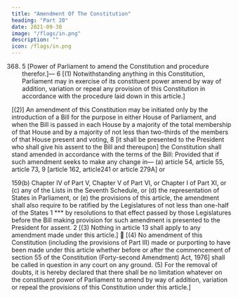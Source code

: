 ```yaml
---
title: "Amendment Of The Constitution"
heading: "Part 20"
date: 2021-09-30
image: "/flags/in.png"
description: ""
icon: /flags/in.png
---
```



368. 5 [Power of Parliament to amend the Constitution and procedure therefor.]— 6 [(1)
Notwithstanding anything in this Constitution, Parliament may in exercise of its constituent power amend by way of addition, variation or repeal any provision of this Constitution in accordance with the procedure laid down in this article.]

[(2)] An amendment of this Constitution may be initiated only by the introduction of a Bill for the
purpose in either House of Parliament, and when the Bill is passed in each House by a majority of the total
membership of that House and by a majority of not less than two-thirds of the members of that House
present and voting, 8 [it shall be presented to the President who shall give his assent to the Bill and thereupon]
the Constitution shall stand amended in accordance with the terms of the Bill:
Provided that if such amendment seeks to make any change in—
(a) article 54, article 55, article 73, 9 [article 162, article241 or article 279A] or

<!-- 1. Subs. by the Constitution (Seventh Amendment) Act, 1956, s. 29 and Sch., for cl. (30) (w.e.f. 1-11-1956).
2.The words and letters “specified in Part A or Part B of the First Schedule ” omitted by ibid.
3. The words “or Rajpramukh” omitted by ibid.
4. See the Constitution (Declaration as to Foreign States) Order, 1950 (C.O. 2).
5. Subs. by the Constitution (Twenty-fourth Amendment) Act, 1971, s. 3, for “Procedure for amendment of the Constitution.”
(w.e.f. 5-11-1971).
6. Ins. by ibid.
7. Art. 368 renumbered as cl. (2) thereof by ibid.
8. Subs. by ibid., for “it shall be presented to the President for his assent and upon such assent being given to the Bill,”.
9. Subs. by the Constitution (One Hundred and First Amendment) Act, 2016, s. 15, for the words and figures “article 162 or article
241” (w.e.f. 16-9-2016). -->

159(b) Chapter IV of Part V, Chapter V of Part VI, or Chapter I of Part XI, or
(c) any of the Lists in the Seventh Schedule, or
(d) the representation of States in Parliament, or
(e) the provisions of this article,
the amendment shall also require to be ratified by the Legislatures of not less than one-half of the States
1
*** by resolutions to that effect passed by those Legislatures before the Bill making provision for such
amendment is presented to the President for assent.
2
[(3) Nothing in article 13 shall apply to any amendment made under this article.]

[(4) No amendment of this Constitution (including the provisions of Part III) made or purporting to
have been made under this article whether before or after the commencement of section 55 of the Constitution
(Forty-second Amendment) Act, 1976] shall be called in question in any court on any ground.
(5) For the removal of doubts, it is hereby declared that there shall be no limitation whatever on the
constituent power of Parliament to amend by way of addition, variation or repeal the provisions of this
Constitution under this article.]

